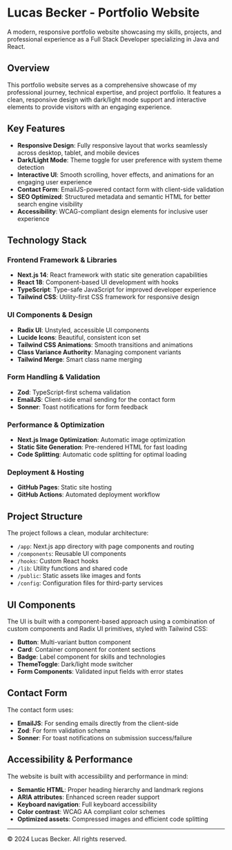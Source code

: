 # Lucas Becker - Portfolio Website

A modern, responsive portfolio website showcasing my skills, projects, and professional experience as a Full Stack Developer specializing in Java and React.

## Overview

This portfolio website serves as a comprehensive showcase of my professional journey, technical expertise, and project portfolio. It features a clean, responsive design with dark/light mode support and interactive elements to provide visitors with an engaging experience.

## Key Features

- **Responsive Design**: Fully responsive layout that works seamlessly across desktop, tablet, and mobile devices
- **Dark/Light Mode**: Theme toggle for user preference with system theme detection
- **Interactive UI**: Smooth scrolling, hover effects, and animations for an engaging user experience
- **Contact Form**: EmailJS-powered contact form with client-side validation
- **SEO Optimized**: Structured metadata and semantic HTML for better search engine visibility
- **Accessibility**: WCAG-compliant design elements for inclusive user experience

## Technology Stack

### Frontend Framework & Libraries

- **Next.js 14**: React framework with static site generation capabilities
- **React 18**: Component-based UI development with hooks
- **TypeScript**: Type-safe JavaScript for improved developer experience
- **Tailwind CSS**: Utility-first CSS framework for responsive design

### UI Components & Design

- **Radix UI**: Unstyled, accessible UI components
- **Lucide Icons**: Beautiful, consistent icon set
- **Tailwind CSS Animations**: Smooth transitions and animations
- **Class Variance Authority**: Managing component variants
- **Tailwind Merge**: Smart class name merging

### Form Handling & Validation

- **Zod**: TypeScript-first schema validation
- **EmailJS**: Client-side email sending for the contact form
- **Sonner**: Toast notifications for form feedback

### Performance & Optimization

- **Next.js Image Optimization**: Automatic image optimization
- **Static Site Generation**: Pre-rendered HTML for fast loading
- **Code Splitting**: Automatic code splitting for optimal loading

### Deployment & Hosting

- **GitHub Pages**: Static site hosting
- **GitHub Actions**: Automated deployment workflow

## Project Structure

The project follows a clean, modular architecture:

- `/app`: Next.js app directory with page components and routing
- `/components`: Reusable UI components
- `/hooks`: Custom React hooks
- `/lib`: Utility functions and shared code
- `/public`: Static assets like images and fonts
- `/config`: Configuration files for third-party services

## UI Components

The UI is built with a component-based approach using a combination of custom components and Radix UI primitives, styled with Tailwind CSS:

- **Button**: Multi-variant button component
- **Card**: Container component for content sections
- **Badge**: Label component for skills and technologies
- **ThemeToggle**: Dark/light mode switcher
- **Form Components**: Validated input fields with error states

## Contact Form

The contact form uses:

- **EmailJS**: For sending emails directly from the client-side
- **Zod**: For form validation schema
- **Sonner**: For toast notifications on submission success/failure

## Accessibility & Performance

The website is built with accessibility and performance in mind:

- **Semantic HTML**: Proper heading hierarchy and landmark regions
- **ARIA attributes**: Enhanced screen reader support
- **Keyboard navigation**: Full keyboard accessibility
- **Color contrast**: WCAG AA compliant color schemes
- **Optimized assets**: Compressed images and efficient code splitting

---

© 2024 Lucas Becker. All rights reserved.
